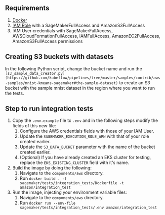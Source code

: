 ## Requirements
1. [Docker](https://www.docker.com/)
1. [IAM Role](https://docs.aws.amazon.com/sagemaker/latest/dg/sagemaker-roles.html) with a SageMakerFullAccess and AmazonS3FullAccess
1. IAM User credentials with SageMakerFullAccess, AWSCloudFormationFullAccess, IAMFullAccess, AmazonEC2FullAccess, AmazonS3FullAccess permissions

## Creating S3 buckets with datasets

In the following Python script, change the bucket name and run the `[s3_sample_data_creator.py](https://github.com/kubeflow/pipelines/tree/master/samples/contrib/aws-samples/mnist-kmeans-sagemaker#the-sample-dataset)` to create an S3 bucket with the sample mnist dataset in the region where you want to run the tests.

## Step to run integration tests
1. Copy the `.env.example` file to `.env` and in the following steps modify the fields of this new file:
    1. Configure the AWS credentials fields with those of your IAM User.
    1. Update the `SAGEMAKER_EXECUTION_ROLE_ARN` with that of your role created earlier.
    1. Update the `S3_DATA_BUCKET` parameter with the name of the bucket created earlier.
    1. (Optional) If you have already created an EKS cluster for testing, replace the `EKS_EXISTING_CLUSTER` field with it's name.
1. Build the image by doing the following:
    1. Navigate to the `components/aws` directory.
    1. Run `docker build . -f sagemaker/tests/integration_tests/Dockerfile -t amazon/integration_test`
1. Run the image, injecting your environment variable files:
    1. Navigate to the `components/aws` directory.
    1. Run `docker run --env-file sagemaker/tests/integration_tests/.env amazon/integration_test`